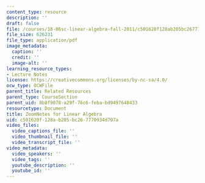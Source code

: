 ```yaml
---
content_type: resource
description: ''
draft: false
file: /courses/18-06sc-linear-algebra-fall-2011/c501620f128ab205bc267770934d707a_MIT18_06SCF11_ZoomNotes.pdf
file_size: 626231
file_type: application/pdf
image_metadata:
  caption: ''
  credit: ''
  image-alt: ''
learning_resource_types:
- Lecture Notes
license: https://creativecommons.org/licenses/by-nc-sa/4.0/
ocw_type: OCWFile
parent_title: Related Resources
parent_type: CourseSection
parent_uid: 8b8f9078-a29f-76c6-feba-bd9497648433
resourcetype: Document
title: ZoomNotes for Linear Algebra
uid: c501620f-128a-b205-bc26-7770934d707a
video_files:
  video_captions_file: ''
  video_thumbnail_file: ''
  video_transcript_file: ''
video_metadata:
  video_speakers: ''
  video_tags: ''
  youtube_description: ''
  youtube_id: ''
---
```


